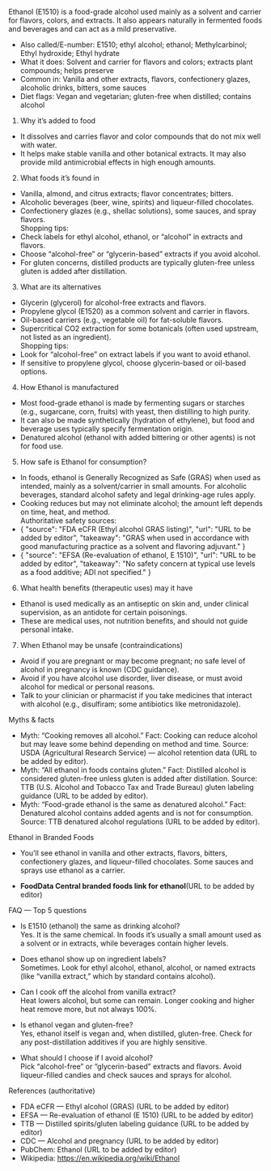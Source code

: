 Ethanol (E1510) is a food-grade alcohol used mainly as a solvent and carrier for flavors, colors, and extracts. It also appears naturally in fermented foods and beverages and can act as a mild preservative.

<!--more-->

- Also called/E-number: E1510; ethyl alcohol; ethanol; Methylcarbinol; Ethyl hydroxide; Ethyl hydrate
- What it does: Solvent and carrier for flavors and colors; extracts plant compounds; helps preserve
- Common in: Vanilla and other extracts, flavors, confectionery glazes, alcoholic drinks, bitters, some sauces
- Diet flags: Vegan and vegetarian; gluten-free when distilled; contains alcohol

1) Why it’s added to food
- It dissolves and carries flavor and color compounds that do not mix well with water.  
- It helps make stable vanilla and other botanical extracts. It may also provide mild antimicrobial effects in high enough amounts.

2) What foods it’s found in
- Vanilla, almond, and citrus extracts; flavor concentrates; bitters.  
- Alcoholic beverages (beer, wine, spirits) and liqueur-filled chocolates.  
- Confectionery glazes (e.g., shellac solutions), some sauces, and spray flavors.  
Shopping tips:
- Check labels for ethyl alcohol, ethanol, or “alcohol” in extracts and flavors.  
- Choose “alcohol-free” or “glycerin-based” extracts if you avoid alcohol.  
- For gluten concerns, distilled products are typically gluten-free unless gluten is added after distillation.

3) What are its alternatives
- Glycerin (glycerol) for alcohol-free extracts and flavors.  
- Propylene glycol (E1520) as a common solvent and carrier in flavors.  
- Oil-based carriers (e.g., vegetable oil) for fat-soluble flavors.  
- Supercritical CO2 extraction for some botanicals (often used upstream, not listed as an ingredient).  
Shopping tips:
- Look for “alcohol-free” on extract labels if you want to avoid ethanol.  
- If sensitive to propylene glycol, choose glycerin-based or oil-based options.

4) How Ethanol is manufactured
- Most food-grade ethanol is made by fermenting sugars or starches (e.g., sugarcane, corn, fruits) with yeast, then distilling to high purity.  
- It can also be made synthetically (hydration of ethylene), but food and beverage uses typically specify fermentation origin.  
- Denatured alcohol (ethanol with added bittering or other agents) is not for food use.

5) How safe is Ethanol for consumption?
- In foods, ethanol is Generally Recognized as Safe (GRAS) when used as intended, mainly as a solvent/carrier in small amounts. For alcoholic beverages, standard alcohol safety and legal drinking-age rules apply.  
- Cooking reduces but may not eliminate alcohol; the amount left depends on time, heat, and method.  
Authoritative safety sources:
- { "source": "FDA eCFR (Ethyl alcohol GRAS listing)", "url": "URL to be added by editor", "takeaway": "GRAS when used in accordance with good manufacturing practice as a solvent and flavoring adjuvant." }
- { "source": "EFSA (Re-evaluation of ethanol, E 1510)", "url": "URL to be added by editor", "takeaway": "No safety concern at typical use levels as a food additive; ADI not specified." }

6) What health benefits (therapeutic uses) may it have
- Ethanol is used medically as an antiseptic on skin and, under clinical supervision, as an antidote for certain poisonings.  
- These are medical uses, not nutrition benefits, and should not guide personal intake.

7) When Ethanol may be unsafe (contraindications)
- Avoid if you are pregnant or may become pregnant; no safe level of alcohol in pregnancy is known (CDC guidance).  
- Avoid if you have alcohol use disorder, liver disease, or must avoid alcohol for medical or personal reasons.  
- Talk to your clinician or pharmacist if you take medicines that interact with alcohol (e.g., disulfiram; some antibiotics like metronidazole).

Myths & facts
- Myth: “Cooking removes all alcohol.” Fact: Cooking can reduce alcohol but may leave some behind depending on method and time. Source: USDA (Agricultural Research Service) — alcohol retention data (URL to be added by editor).  
- Myth: “All ethanol in foods contains gluten.” Fact: Distilled alcohol is considered gluten-free unless gluten is added after distillation. Source: TTB (U.S. Alcohol and Tobacco Tax and Trade Bureau) gluten labeling guidance (URL to be added by editor).  
- Myth: “Food-grade ethanol is the same as denatured alcohol.” Fact: Denatured alcohol contains added agents and is not for consumption. Source: TTB denatured alcohol regulations (URL to be added by editor).

Ethanol in Branded Foods
- You’ll see ethanol in vanilla and other extracts, flavors, bitters, confectionery glazes, and liqueur-filled chocolates. Some sauces and sprays use ethanol as a carrier.

- **FoodData Central branded foods link for ethanol**(URL to be added by editor)

FAQ — Top 5 questions
- Is E1510 (ethanol) the same as drinking alcohol?  
Yes. It is the same chemical. In foods it’s usually a small amount used as a solvent or in extracts, while beverages contain higher levels.

- Does ethanol show up on ingredient labels?  
Sometimes. Look for ethyl alcohol, ethanol, alcohol, or named extracts (like “vanilla extract,” which by standard contains alcohol).

- Can I cook off the alcohol from vanilla extract?  
Heat lowers alcohol, but some can remain. Longer cooking and higher heat remove more, but not always 100%.

- Is ethanol vegan and gluten-free?  
Yes, ethanol itself is vegan and, when distilled, gluten-free. Check for any post-distillation additives if you are highly sensitive.

- What should I choose if I avoid alcohol?  
Pick “alcohol-free” or “glycerin-based” extracts and flavors. Avoid liqueur-filled candies and check sauces and sprays for alcohol.

References (authoritative)
- FDA eCFR — Ethyl alcohol (GRAS) (URL to be added by editor)  
- EFSA — Re-evaluation of ethanol (E 1510) (URL to be added by editor)  
- TTB — Distilled spirits/gluten labeling guidance (URL to be added by editor)  
- CDC — Alcohol and pregnancy (URL to be added by editor)  
- PubChem: Ethanol (URL to be added by editor)  
- Wikipedia: https://en.wikipedia.org/wiki/Ethanol
